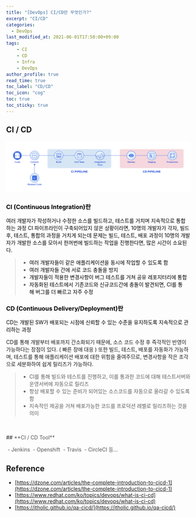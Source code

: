 ```yaml
---
title: "[DevOps] CI/CD란 무엇인가?"
excerpt: "CI/CD"
categories: 
  - DevOps
last_modified_at: 2021-06-01T17:50:00+09:00
tags: 
    - CI
    - CD
    - Infra
    - DevOps
author_profile: true
read_time: true
toc_label: "CD/CD" 
toc_icon: "cog" 
toc: true
toc_sticky: true
---
```


## CI / CD

![image.png](https://github.com/youngfromseoul/youngfromseoul.github.io/blob/master/assets/images/cicd.png?raw=true)

### <span style="color:#000">CI (Continuous Integration)란</span>

<span style="color:#000">여러 개발자가 작성하거나 수정한 소스를 빌드하고, 테스트를 거치며 지속적으로 통합 하는 과정</span>
<span style="color:#000"></span>
<span style="color:#000">CI 파이프라인이 구축되어있지 않은 상황이라면, 10명의 개발자가 각자, 빌드 후, 테스트, 통합의 과정을 거치게 되는데</span>
<span style="color:#000">문제는 빌드, 테스트, 배포 과정이 10명의 개발자가 개발한 소스를 모아서 한꺼번에 빌드하는 작업을 진행한다면, 많은 시간이 소요된다.</span>
<span style="color:#000"></span>

> * <span style="color:#000">여러 개발자들이 같은 애플리케이션을 동시에 작업할 수 있도록 함</span>
> * <span style="color:#000">여러 개발자들 간에 서로 코드 충돌을 방지</span>
> * <span style="color:#000">개발자들이 적용한 변경사항이 버그 테스트를 거쳐 공유 레포지터리에 통합</span>
> * <span style="color:#000">자동화된 테스트에서 기존코드와 신규코드간에 충돌이 발견되면, CI를 통해 버그를 더 빠르고 자주 수정</span>

<span style="color:#000"></span>
<span style="color:#000"></span>

### <span style="color:#000">CD (Continuous Delivery/Deployment)란</span>

<span style="color:#000">CD는 개발된 SW가 배포되는 시점에 신뢰할 수 있는 수준을 유지하도록 지속적으로 관리하는 과정</span>

CD를 통해 개발부터 배포까지 간소화되기 때문에, 소스 코드 수정 후 즉각적인 반영이 가능하다는 장점이 있다. ( 빠른 장애 대응 )
또한 빌드, 테스트, 배포를 자동화가 가능하며, 테스트를 통해 애플리케이션 배포에 대한 위험을 줄여주므로, 변경사항을 작은 조각으로 세분화하여 쉽게 릴리즈가 가능하다.
<span style="color:#000"></span>

> * CI를 통해 빌드와 테스트를 진행하고, 이를 통과한 코드에 대해 테스트서버와 운영서버에 자동으로 릴리즈
> * 항상 배포할 수 있는 준비가 되어있는 소스코드를 자동으로 올라갈 수 있도록 함
> * 지속적인 제공을 거쳐 배포가능한 코드를 프로덕션 레벨로 릴리즈하는 것을 의미

<br>
<br>
## <span style="color:  #555555;;">**CI / CD Tool**</span>

<span style="color:  #555555;;"> - Jenkins</span>
<span style="color:  #555555;;"> - Openshift</span>
<span style="color:  #555555;;"> - Travis</span>
<span style="color:  #555555;;"> - CircleCI 등...</span>

## Reference

* [https://dzone.com/articles/the-complete-introduction-to-cicd-1](https://dzone.com/articles/the-complete-introduction-to-cicd-1)
* [https://www.redhat.com/ko/topics/devops/what-is-ci-cd](https://www.redhat.com/ko/topics/devops/what-is-ci-cd)
* [https://itholic.github.io/qa-cicd/](https://itholic.github.io/qa-cicd/)
